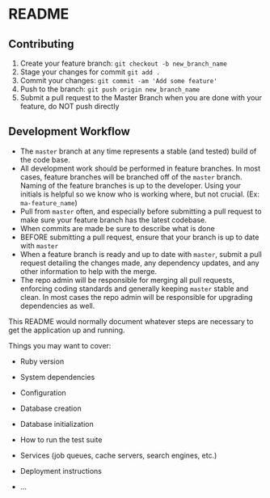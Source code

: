 # README

## Contributing
1. Create your feature branch: `git checkout -b new_branch_name`
2. Stage your changes for commit `git add .`
3. Commit your changes: `git commit -am 'Add some feature'`
4. Push to the branch: `git push origin new_branch_name`
5. Submit a pull request to the Master Branch when you are done with your feature, do NOT push directly

## Development Workflow

* The `master` branch at any time represents a stable (and tested) build of the code base.
* All development work should be performed in feature branches. In most cases, feature branches will be branched off of the `master` branch. Naming of the feature branches is up to the developer. Using your initials is helpful so we know who is working where, but not crucial. (Ex: `ma-feature_name`)
* Pull from `master` often, and especially before submitting a pull request to make sure your feature branch has the latest codebase.   
* When commits are made be sure to describe what is done
* BEFORE submitting a pull request, ensure that your branch is up to date with `master`
* When a feature branch is ready and up to date with `master`, submit a pull request detailing the changes made, any dependency updates, and any other information to help with the merge.
* The repo admin will be responsible for merging all pull requests, enforcing coding standards and generally keeping `master` stable and clean. In most cases the repo admin will be responsible for upgrading dependencies as well.


This README would normally document whatever steps are necessary to get the
application up and running.

Things you may want to cover:

* Ruby version

* System dependencies

* Configuration

* Database creation

* Database initialization

* How to run the test suite

* Services (job queues, cache servers, search engines, etc.)

* Deployment instructions

* ...
